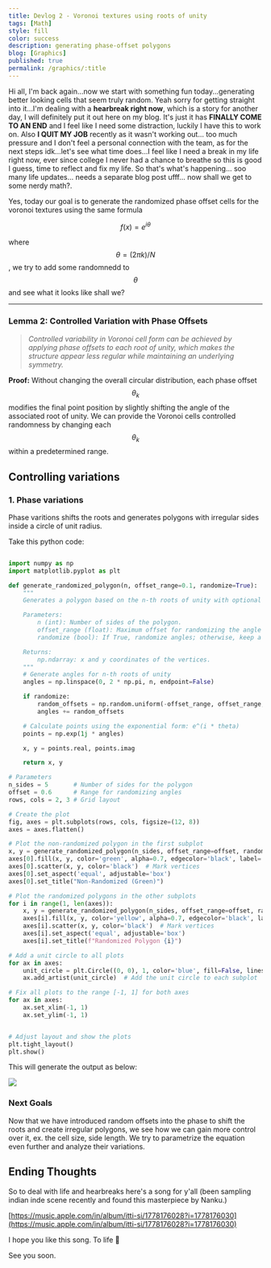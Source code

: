 ```yaml
---
title: Devlog 2 - Voronoi textures using roots of unity
tags: [Math]
style: fill
color: success
description: generating phase-offset polygons 
blog: [Graphics]
published: true
permalink: /graphics/:title
---
```

<script src="https://cdn.mathjax.org/mathjax/latest/MathJax.js?config=TeX-AMS-MML_HTMLorMML" type="text/javascript"></script> 


Hi all, I'm back again...now we start with something fun today...generating better looking cells that seem truly random. Yeah sorry for getting straight into it...I'm dealing with a **hearbreak right now**, which is a story for another day, I will definitely put it out here on my blog. It's just it has **FINALLY COME TO AN END** and I feel like I need some distraction, luckily I have this to work on. Also **I QUIT MY JOB** recently as it wasn't working out... too much pressure and I don't feel a personal connection with the team, as for the next steps idk...let's see what time does...I feel like I need a break in my life right now, ever since college I never had a chance to breathe so this is good I guess, time to reflect and fix my life. So that's what's happening... soo many life updates... needs a separate blog post ufff... now shall we get to some nerdy math?.

Yes, today our goal is to generate the randomized phase offset cells for the voronoi textures using the same formula 

$$f(x) = e^{i\theta}$$

where $$\theta =  (2\pi k) / N$$, we try to add some randomnedd to $$\theta$$ and see what it looks like shall we?

---
### Lemma 2: Controlled Variation with Phase Offsets

> _Controlled variability in Voronoi cell form can be achieved by applying phase offsets to each root of unity, which makes the structure appear less regular while maintaining an underlying symmetry._

**Proof:**
Without changing the overall circular distribution, each phase offset $$\theta_k$$ modifies the final point position by slightly shifting the angle of the associated root of unity. We can provide the Voronoi cells controlled randomness by changing each $$\theta_k$$ within a predetermined range.


## Controlling variations

### 1. Phase variations
Phase varitions shifts the roots and generates polygons with irregular sides inside a circle of unit radius.
 
Take this python code:

```python

import numpy as np
import matplotlib.pyplot as plt

def generate_randomized_polygon(n, offset_range=0.1, randomize=True):
    """
    Generates a polygon based on the n-th roots of unity with optional random offsets.

    Parameters:
        n (int): Number of sides of the polygon.
        offset_range (float): Maximum offset for randomizing the angle (radians).
        randomize (bool): If True, randomize angles; otherwise, keep a perfect polygon.

    Returns:
        np.ndarray: x and y coordinates of the vertices.
    """
    # Generate angles for n-th roots of unity
    angles = np.linspace(0, 2 * np.pi, n, endpoint=False)

    if randomize:
        random_offsets = np.random.uniform(-offset_range, offset_range, n)
        angles += random_offsets

    # Calculate points using the exponential form: e^(i * theta)
    points = np.exp(1j * angles) 

    x, y = points.real, points.imag

    return x, y

# Parameters
n_sides = 5       # Number of sides for the polygon
offset = 0.6      # Range for randomizing angles
rows, cols = 2, 3 # Grid layout

# Create the plot
fig, axes = plt.subplots(rows, cols, figsize=(12, 8))
axes = axes.flatten()

# Plot the non-randomized polygon in the first subplot
x, y = generate_randomized_polygon(n_sides, offset_range=offset, randomize=False)
axes[0].fill(x, y, color='green', alpha=0.7, edgecolor='black', label='Non-Randomized')
axes[0].scatter(x, y, color='black')  # Mark vertices
axes[0].set_aspect('equal', adjustable='box')
axes[0].set_title("Non-Randomized (Green)")

# Plot the randomized polygons in the other subplots
for i in range(1, len(axes)):
    x, y = generate_randomized_polygon(n_sides, offset_range=offset, randomize=True)
    axes[i].fill(x, y, color='yellow', alpha=0.7, edgecolor='black', label='Randomized')
    axes[i].scatter(x, y, color='black')  # Mark vertices
    axes[i].set_aspect('equal', adjustable='box')
    axes[i].set_title(f"Randomized Polygon {i}")

# Add a unit circle to all plots
for ax in axes:
    unit_circle = plt.Circle((0, 0), 1, color='blue', fill=False, linestyle='--', linewidth=1)
    ax.add_artist(unit_circle)  # Add the unit circle to each subplot

# Fix all plots to the range [-1, 1] for both axes
for ax in axes:
    ax.set_xlim(-1, 1)
    ax.set_ylim(-1, 1)


# Adjust layout and show the plots
plt.tight_layout()
plt.show()


```
This will generate the output as below: 

![](https://pikachuxxxx.github.io/assets/images/blog/voronoi/offset_polygons_analysis.png)


### Next Goals
Now that we have introduced random offsets into the phase to shift the roots and create irregular polygons, we see how we can gain more control over it, ex. the cell size, side length. We try to parametrize the equation even further and analyze their variations. 

## Ending Thoughts

So to deal with life and hearbreaks here's a song for y'all (been sampling indian inde scene recently and found this masterpiece by Nanku.)

[https://music.apple.com/in/album/itti-si/1778176028?i=1778176030](https://music.apple.com/in/album/itti-si/1778176028?i=1778176030)

I hope you like this song. To life 🥂 

See you soon.


